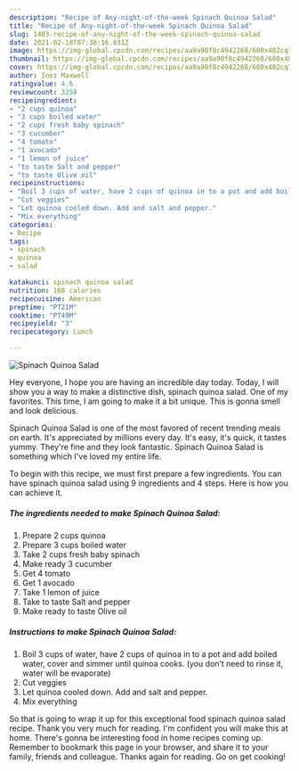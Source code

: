 ```yaml
---
description: "Recipe of Any-night-of-the-week Spinach Quinoa Salad"
title: "Recipe of Any-night-of-the-week Spinach Quinoa Salad"
slug: 1403-recipe-of-any-night-of-the-week-spinach-quinoa-salad
date: 2021-02-18T07:38:16.031Z
image: https://img-global.cpcdn.com/recipes/aa9a90f8c4942268/680x482cq70/spinach-quinoa-salad-recipe-main-photo.jpg
thumbnail: https://img-global.cpcdn.com/recipes/aa9a90f8c4942268/680x482cq70/spinach-quinoa-salad-recipe-main-photo.jpg
cover: https://img-global.cpcdn.com/recipes/aa9a90f8c4942268/680x482cq70/spinach-quinoa-salad-recipe-main-photo.jpg
author: Inez Maxwell
ratingvalue: 4.6
reviewcount: 3258
recipeingredient:
- "2 cups quinoa"
- "3 cups boiled water"
- "2 cups fresh baby spinach"
- "3 cucumber"
- "4 tomato"
- "1 avocado"
- "1 lemon of juice"
- "to taste Salt and pepper"
- "to taste Olive oil"
recipeinstructions:
- "Boil 3 cups of water, have 2 cups of quinoa in to a pot and add boiled water, cover and simmer until quinoa cooks. (you don’t need to rinse it, water will be evaporate)"
- "Cut veggies"
- "Let quinoa cooled down. Add and salt and pepper."
- "Mix everything"
categories:
- Recipe
tags:
- spinach
- quinoa
- salad

katakunci: spinach quinoa salad 
nutrition: 168 calories
recipecuisine: American
preptime: "PT21M"
cooktime: "PT49M"
recipeyield: "3"
recipecategory: Lunch

---
```



![Spinach Quinoa Salad](https://img-global.cpcdn.com/recipes/aa9a90f8c4942268/680x482cq70/spinach-quinoa-salad-recipe-main-photo.jpg)

Hey everyone, I hope you are having an incredible day today. Today, I will show you a way to make a distinctive dish, spinach quinoa salad. One of my favorites. This time, I am going to make it a bit unique. This is gonna smell and look delicious.

Spinach Quinoa Salad is one of the most favored of recent trending meals on earth. It's appreciated by millions every day. It's easy, it's quick, it tastes yummy. They're fine and they look fantastic. Spinach Quinoa Salad is something which I've loved my entire life.




To begin with this recipe, we must first prepare a few ingredients. You can have spinach quinoa salad using 9 ingredients and 4 steps. Here is how you can achieve it.

<!--inarticleads1-->

##### The ingredients needed to make Spinach Quinoa Salad:

1. Prepare 2 cups quinoa
1. Prepare 3 cups boiled water
1. Take 2 cups fresh baby spinach
1. Make ready 3 cucumber
1. Get 4 tomato
1. Get 1 avocado
1. Take 1 lemon of juice
1. Take to taste Salt and pepper
1. Make ready to taste Olive oil




<!--inarticleads2-->

##### Instructions to make Spinach Quinoa Salad:

1. Boil 3 cups of water, have 2 cups of quinoa in to a pot and add boiled water, cover and simmer until quinoa cooks. (you don’t need to rinse it, water will be evaporate)
1. Cut veggies
1. Let quinoa cooled down. Add and salt and pepper.
1. Mix everything




So that is going to wrap it up for this exceptional food spinach quinoa salad recipe. Thank you very much for reading. I'm confident you will make this at home. There's gonna be interesting food in home recipes coming up. Remember to bookmark this page in your browser, and share it to your family, friends and colleague. Thanks again for reading. Go on get cooking!

